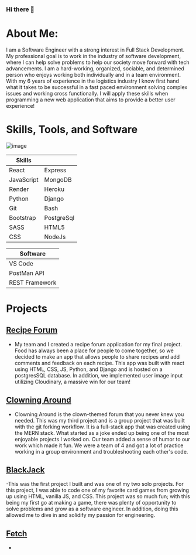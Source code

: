 ### Hi there 👋
# About Me:
I am a Software Engineer with a strong interest in Full Stack Development. My professional goal is to work in the industry of software development, where I can help solve problems to help our society move forward with tech advancements. I am a hard-working, organized, sociable, and determined person who enjoys working both individually and in a team environment. With my 6 years of experience in the logistics industry I know first hand what it takes to be successful in a fast paced environment solving complex issues and working cross functionally. I will apply these skills when programming a new web application that aims to provide a better user experience!


# Skills, Tools, and Software
![image](https://github.com/gharmon327/gharmon327/assets/119767329/f3fd2475-6195-4c63-94a5-caa1248bab33)


|  Skills	|  |
|---|---|
| React  | Express  |
| JavaScript | MongoDB  |
| Render  | Heroku  |
| Python  | Django  |
| Git  | Bash  |
| Bootstrap  | PostgreSql  |
|  SASS | HTML5  |
| CSS  | NodeJs  |

| Software  |
|---|
|  VS Code |
|  PostMan API |
| REST Framework  |


# Projects

## [Recipe Forum](https://recipe-forum-client.onrender.com/)
 - My team and I created a recipe forum application for my final project. Food has always been a place for people to come together, so we decided to make an app that allows people to share recipes and add comments and feedback on each recipe. This app was built with react using HTML, CSS, JS, Python, and Django and is hosted on a postgresSQL database. In addition, we implemented user image input utilizing Cloudinary, a massive win for our team!
##	[Clowning Around](https://clowning-around-client.onrender.com/)
- Clowning Around is the clown-themed forum that you never knew you needed. This was my third project and is a group project that was built with the git forking workflow. It is a full-stack app that was created using the MERN stack. What started as a joke ended up being one of the most enjoyable projects I worked on. Our team added a sense of humor to our work which made it fun. We were a team of 4 and got a lot of practice working in a group environment and troubleshooting each other's code.
##	[BlackJack](https://gharmon327.github.io/blackjack-project/)
-This was the first project I built and was one of my two solo projects. For this project, I was able to code one of my favorite card games from growing up using HTML, vanilla JS, and CSS. This project was so much fun; with this being my first go at making a game, there was plenty of opportunity to solve problems and grow as a software engineer. In addition, doing this allowed me to dive in and solidify my passion for engineering.
##	[Fetch](https://pet-front-end.onrender.com/)
 -

<!--
**gharmon327/gharmon327** is a ✨ _special_ ✨ repository because its `README.md` (this file) appears on your GitHub profile.

Here are some ideas to get you started:

- 🔭 I’m currently working on ...
- 🌱 I’m currently learning ...
- 👯 I’m looking to collaborate on ...
- 🤔 I’m looking for help with ...
- 💬 Ask me about ...
- 📫 How to reach me: ...
- 😄 Pronouns: ...
- ⚡ Fun fact: ...

React	NodeJs
JavaScript	Express
Render	MongoDB
HTML5	CSS3
Django	Heroku
Python	Django
Git	Bash
Bootstrap	PostgreSql
|  Skills	  |
|---|---|
| React  | Express  |
| JavaScript | MongoDB  |
| Render  | Heroku  |
| Python  | Django  |
| Git  | Bash  |
| Bootstrap  | PostgreSql  |
|  SASS | HTML5  |
| CSS  | NodeJs  |
-->
